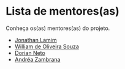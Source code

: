 # Lista de mentores(as)

Conheça os(as) mentores(as) do projeto.

* [Jonathan Lamim](/mentores/perfis/jonathan_lamim.md)
* [William de Oliveira Souza](/mentores/perfis/william_oliveira_souza.md)
* [Dorian Neto](/mentores/perfis/dorian_neto.md)
* [Andréa Zambrana](/mentores/perfis/andrea_zambrana.md)